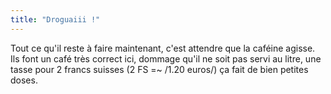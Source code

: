 ```yaml
---
title: "Droguaiii !"
---
```


Tout ce qu'il reste à faire maintenant, c'est attendre que la caféine agisse.
Ils font un café très correct ici, dommage qu'il ne soit pas servi au litre,
une tasse pour 2 francs suisses (2 FS =~ /1.20 euros/) ça fait de bien petites
doses.

